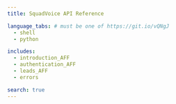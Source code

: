 ```yaml
---
title: SquadVoice API Reference

language_tabs: # must be one of https://git.io/vQNgJ
  - shell
  - python

includes:
  - introduction_AFF
  - authentication_AFF
  - leads_AFF
  - errors

search: true
---
```

